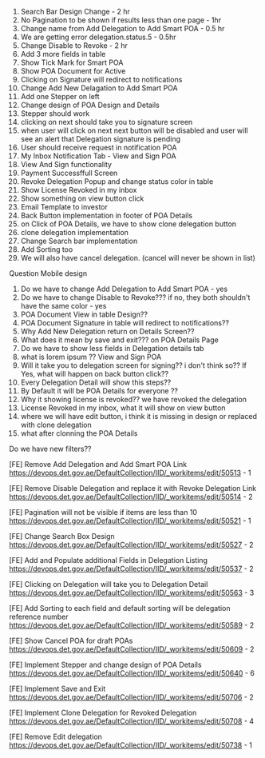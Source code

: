 1. Search Bar Design Change - 2 hr
2. No Pagination to be shown if results less than one page - 1hr
3. Change name from Add Delegation to Add Smart POA - 0.5 hr
4. We are getting error delegation.status.5 - 0.5hr
5. Change Disable to Revoke - 2 hr
6. Add 3 more fields in table
7. Show Tick Mark for Smart POA
8. Show POA Document for Active
9. Clicking on Signature will redirect to notifications
10. Change Add New Delagation to Add Smart POA
11. Add one Stepper on left
12.  Change design of POA Design and Details
13. Stepper should work
14. clicking on next should take you to signature screen
15. when user will click on next next button will be disabled and user will see an alert that Delegation signature is pending
16. User should receive request in notification POA
17. My Inbox Notification Tab - View and Sign POA 
18. View And Sign functionality
19. Payment Successffull Screen
20. Revoke Delegation Popup and change status color in table
21. Show License Revoked in my inbox
22. Show something on view button click
23. Email Template to investor
25. Back Button implementation in footer of POA Details
26. on Click of POA Details, we have to show clone delegation button
27. clone delegation implementation 
28. Change Search bar implementation
29. Add Sorting too
30. We will also have cancel delegation. (cancel will never be shown in list)





Question
Mobile design
1. Do we have to change Add Delegation to Add Smart POA - yes
2. Do we have to change Disable to Revoke??? if no, they both shouldn't have the same color - yes
3. POA Document View in table  Design??
4. POA Document Signature in table will redirect to notifications??
5. Why Add New Delegation return on Details Screen??
6. What does it mean by save and exit??? on POA Details Page
7. Do we have to show less fields in Delegation details tab
8. what is lorem ipsum ?? View and Sign POA
9. Will it take you to delegation screen for signing?? i don't think so?? If Yes, what will happen on back button click??
10. Every Delegation Detail will show this steps??
11. By Default it will be POA Details for everyone ??
12. Why it showing license is revoked?? we have revoked the delegation
13. License Revoked in my inbox, what it will show on view button
14. where we will have edit button, i think it is missing in design or replaced with clone delegation
15. what after clonning the POA Details


Do we have new filters??

[FE] Remove Add Delegation and Add Smart POA Link
https://devops.det.gov.ae/DefaultCollection/IID/_workitems/edit/50513 - 1

[FE] Remove Disable Delegation and replace it with Revoke Delegation Link
https://devops.det.gov.ae/DefaultCollection/IID/_workitems/edit/50514 - 2

[FE] Pagination will not be visible if items are less than 10
https://devops.det.gov.ae/DefaultCollection/IID/_workitems/edit/50521 - 1

[FE] Change Search Box Design
https://devops.det.gov.ae/DefaultCollection/IID/_workitems/edit/50527 - 2

[FE] Add and Populate additional Fields in Delegation Listing
https://devops.det.gov.ae/DefaultCollection/IID/_workitems/edit/50537 - 2

[FE] Clicking on Delegation will take you to Delegation Detail
https://devops.det.gov.ae/DefaultCollection/IID/_workitems/edit/50563 - 3

[FE] Add Sorting to each field and default sorting will be delegation reference number
https://devops.det.gov.ae/DefaultCollection/IID/_workitems/edit/50589 - 2

[FE] Show Cancel POA for draft POAs 
https://devops.det.gov.ae/DefaultCollection/IID/_workitems/edit/50609 - 2

[FE] Implement Stepper and change design of POA Details
https://devops.det.gov.ae/DefaultCollection/IID/_workitems/edit/50640 - 6

[FE] Implement Save and Exit
https://devops.det.gov.ae/DefaultCollection/IID/_workitems/edit/50706  - 2

[FE] Implement Clone Delegation for Revoked Delegation
https://devops.det.gov.ae/DefaultCollection/IID/_workitems/edit/50708 - 4

[FE] Remove Edit delegation
https://devops.det.gov.ae/DefaultCollection/IID/_workitems/edit/50738 - 1